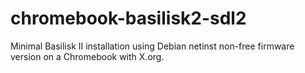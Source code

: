 # chromebook-basilisk2-sdl2
Minimal Basilisk II installation using Debian netinst non-free firmware version on a Chromebook with X.org.
